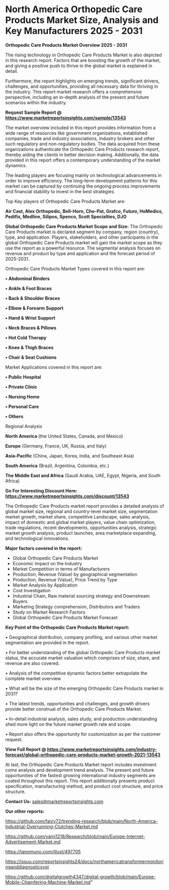 # North America Orthopedic Care Products Market Size, Analysis and Key Manufacturers 2025 - 2031

<Strong> Orthopedic Care Products Market Overview 2025 - 2031</strong>

The rising technology in Orthopedic Care Products Market is also depicted in this research report. Factors that are boosting the growth of the market, and giving a positive push to thrive in the global market is explained in detail.

Furthermore, the report highlights on emerging trends, significant drivers, challenges, and opportunities, providing all necessary data for thriving in the industry. This report market research offers a comprehensive perspective, including an in-depth analysis of the present and future scenarios within the industry.

<strong>Request Sample Report @ <a href=https://www.marketreportsinsights.com/sample/13543>https://www.marketreportsinsights.com/sample/13543</a></strong>

The market overview included in this report provides information from a wide range of resources like government organizations, established companies, trade and industry associations, industry brokers and other such regulatory and non-regulatory bodies. The data acquired from these organizations authenticate the Orthopedic Care Products research report, thereby aiding the clients in better decision making. Additionally, the data provided in this report offers a contemporary understanding of the market dynamics.

The leading players are focusing mainly on technological advancements in order to improve efficiency. The long-term development patterns for this market can be captured by continuing the ongoing process improvements and financial stability to invest in the best strategies.

Top Key players of Orthopedic Care Products Market are:

<strong>Air Cast, Alex Orthopedic, Bell-Horn, Cho-Pat, Grafco, Futuro, HoMedics, Pedifix, Medline, Silipos, Spenco, Scott Specialties, DJO</strong>

<strong><b>Global Orthopedic Care Products Market Scope and Size:</b></strong>
The Orthopedic Care Products market is declared segment by company, region (country), type, and application. Players, stakeholders, and other participants in the global Orthopedic Care Products market will gain the market scope as they use the report as a powerful resource. The segmental analysis focuses on revenue and product by type and application and the forecast period of 2025-2031.

Orthopedic Care Products Market Types covered in this report are:

<strong>• Abdominal Binders

• Ankle & Foot Braces

• Back & Shoulder Braces

• Elbow & Forearm Support

• Hand & Wrist Support

• Neck Braces & Pillows

• Hot Cold Therapy

• Knee & Thigh Braces

• Chair & Seat Cushions</strong>

Market Applications covered in this report are:

<strong>• Public Hospital

• Private Clinic

• Nursing Home

• Personal Care

• Others</strong> 

Regional Analysis

<strong>North America</strong> (the United States, Canada, and Mexico)

<strong>Europe</strong> (Germany, France, UK, Russia, and Italy)

<strong>Asia-Pacific</strong> (China, Japan, Korea, India, and Southeast Asia)

<strong>South America</strong> (Brazil, Argentina, Colombia, etc.)

<strong>The Middle East and Africa</strong> (Saudi Arabia, UAE, Egypt, Nigeria, and South Africa)

<strong>Go For Interesting Discount Here: <a href=https://www.marketreportsinsights.com/discount/13543>https://www.marketreportsinsights.com/discount/13543</a></strong>

The Orthopedic Care Products market report provides a detailed analysis of global market size, regional and country-level market size, segmentation market growth, market share, competitive Landscape, sales analysis, impact of domestic and global market players, value chain optimization, trade regulations, recent developments, opportunities analysis, strategic market growth analysis, product launches, area marketplace expanding, and technological innovations.

<strong><b>Major factors covered in the report:</b></strong>
<ul>
  <li>Global Orthopedic Care Products Market </li>
  <li>Economic Impact on the Industry</li>
  <li>Market Competition in terms of Manufacturers</li>
  <li>Production, Revenue (Value) by geographical segmentation</li>
  <li>Production, Revenue (Value), Price Trend by Type</li>
  <li>Market Analysis by Application</li>
  <li>Cost Investigation</li>
  <li>Industrial Chain, Raw material sourcing strategy and Downstream Buyers</li>
  <li>Marketing Strategy comprehension, Distributors and Traders</li>
  <li>Study on Market Research Factors</li>
  <li>Global Orthopedic Care Products Market Forecast</li>
</ul>

<strong><b>Key Point of the Orthopedic Care Products Market report:</b></strong>

• Geographical distribution, company profiling, and various other market segmentation are provided in the report.

• For better understanding of the global Orthopedic Care Products market status, the accurate market valuation which comprises of size, share, and revenue are also covered.

• Analysis of the competitive dynamic factors better extrapolate the complete market overview

• What will be the size of the emerging Orthopedic Care Products market in 2031?

• The latest trends, opportunities and challenges, and growth drivers provide better construal of the Orthopedic Care Products Market.

• In-detail industrial analysis, sales study, and production understanding shed more light on the future market growth rate and scope.

• Report also offers the opportunity for customization as per the customer request.

<strong><b>View Full Report @ <a href=https://www.marketreportsinsights.com/industry-forecast/global-orthopedic-care-products-market-growth-2021-13543>https://www.marketreportsinsights.com/industry-forecast/global-orthopedic-care-products-market-growth-2021-13543</a></b></strong>


At last, the Orthopedic Care Products Market report includes investment come analysis and development trend analysis. The present and future opportunities of the fastest growing international industry segments are coated throughout this report. This report additionally presents product specification, manufacturing method, and product cost structure, and price structure.

<strong>Contact Us:</strong>
sales@marketreportsinsights.com

<strong>Our other reports:</strong>

<a href=https://github.com/faizy72/trending-research/blob/main/North-America-Industrial-Overrunning-Clutches-Market.md>https://github.com/faizy72/trending-research/blob/main/North-America-Industrial-Overrunning-Clutches-Market.md</a>

<a href=https://github.com/yami1218/Research/blob/main/Europe-Internet-Advertisement-Market.md>https://github.com/yami1218/Research/blob/main/Europe-Internet-Advertisement-Market.md</a>

<a href=https://tanomuno.com/illust/497705>https://tanomuno.com/illust/497705</a>

<a href=https://issuu.com/reportsinsights24/docs/northamericatransformermonitoringanddiagnosticsyst>https://issuu.com/reportsinsights24/docs/northamericatransformermonitoringanddiagnosticsyst</a>

<a href=https://github.com/digitalgrowth4347/digital-growth/blob/main/Europe-Mobile-Chamfering-Machine-Market.md>https://github.com/digitalgrowth4347/digital-growth/blob/main/Europe-Mobile-Chamfering-Machine-Market.md</a>"
